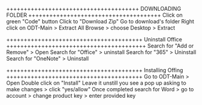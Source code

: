 ++++++++++++++++++++++++++++++++++++++ DOWNLOADING FOLDER ++++++++++++++++++++++++++++++++++++++
Click on green "Code" button
Click to "Download Zip"
Go to download's folder
Right click on ODT-Main > Extract All
Browse > choose Desktop > Extract

+++++++++++++++++++++++++++++++++++++++ Uninstall Office ++++++++++++++++++++++++++++++++++++++++
Search for "Add or Remove" > Open
Search for "Office" > uninstall
Search for "365" > Uninstall
Search for "OneNote" > Uninstall

+++++++++++++++++++++++++++++++++++++++ Installing Offing +++++++++++++++++++++++++++++++++++++++
Go to ODT-Main > Open
Double click on "Install"
Leave it unstill you see a pop up asking to make changes > click "yes/allow"
Once completed search for Word > go to account > change product key > enter provided key
